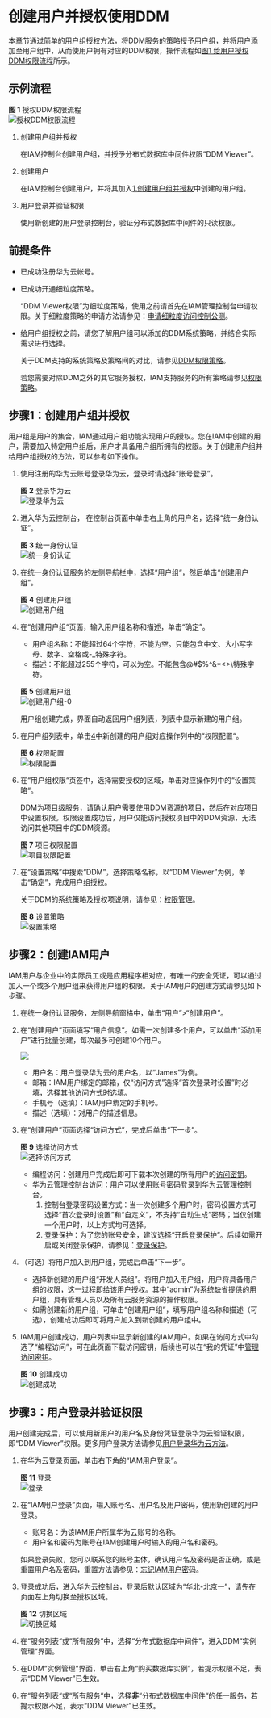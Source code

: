 # 创建用户并授权使用DDM<a name="ddm_05_0003"></a>

本章节通过简单的用户组授权方法，将DDM服务的策略授予用户组，并将用户添加至用户组中，从而使用户拥有对应的DDM权限，操作流程如[图1 给用户授权DDM权限流程](#fig6324123035420)所示。

## 示例流程<a name="section516553011542"></a>

**图 1**  授权DDM权限流程<a name="fig6324123035420"></a>  
![](figures/授权DDM权限流程.png "授权DDM权限流程")

1.  <a name="li6324153014541"></a>创建用户组并授权

    在IAM控制台创建用户组，并授予分布式数据库中间件权限“DDM Viewer”。

2.  创建用户

    在IAM控制台创建用户，并将其加入[1.创建用户组并授权](#li6324153014541)中创建的用户组。

3.  用户登录并验证权限

    使用新创建的用户登录控制台，验证分布式数据库中间件的只读权限。


## 前提条件<a name="section0168030155412"></a>

-   已成功注册华为云帐号。
-   已成功开通细粒度策略。

    “DDM Viewer权限”为细粒度策略，使用之前请首先在IAM管理控制台申请权限。关于细粒度策略的申请方法请参见：[申请细粒度访问控制公测](https://support.huaweicloud.com/usermanual-iam/iam_01_019.html)。

-   给用户组授权之前，请您了解用户组可以添加的DDM系统策略，并结合实际需求进行选择。

    关于DDM支持的系统策略及策略间的对比，请参见[DDM权限策略](https://support.huaweicloud.com/productdesc-ddm/ddm_01_0007.html)。

    若您需要对除DDM之外的其它服务授权，IAM支持服务的所有策略请参见[权限策略](https://support.huaweicloud.com/usermanual-permissions/zh-cn_topic_0063498930.html)。


## 步骤1：创建用户组并授权<a name="section13170123045418"></a>

用户组是用户的集合，IAM通过用户组功能实现用户的授权。您在IAM中创建的用户，需要加入特定用户组后，用户才具备用户组所拥有的权限。关于创建用户组并给用户组授权的方法，可以参考如下操作。

1.  使用注册的华为云账号登录华为云，登录时请选择“账号登录”。

    **图 2**  登录华为云<a name="fig1311574613110"></a>  
    ![](figures/登录华为云.png "登录华为云")

2.  进入华为云控制台， 在控制台页面中单击右上角的用户名，选择“统一身份认证”。

    **图 3**  统一身份认证<a name="fig185133444321"></a>  
    ![](figures/统一身份认证.png "统一身份认证")

3.  在统一身份认证服务的左侧导航栏中，选择“用户组“，然后单击“创建用户组“。

    **图 4**  创建用户组<a name="fig3276948143519"></a>  
    ![](figures/创建用户组.png "创建用户组")

4.  <a name="li1932553019546"></a>在“创建用户组“页面，输入用户组名称和描述，单击“确定”。

    -   用户组名称：不能超过64个字符，不能为空。只能包含中文、大小写字母、数字、空格或-\_特殊字符。
    -   描述：不能超过255个字符，可以为空。不能包含@\#$%^&\*<\>\\特殊字符。

    **图 5**  创建用户组<a name="fig557419625012"></a>  
    ![](figures/创建用户组-0.png "创建用户组-0")

    用户组创建完成，界面自动返回用户组列表，列表中显示新建的用户组。

5.  在用户组列表中，单击[4](#li1932553019546)中新创建的用户组对应操作列中的“权限配置“。

    **图 6**  权限配置<a name="fig151515170012"></a>  
    ![](figures/权限配置.png "权限配置")

6.  在“用户组权限“页签中，选择需要授权的区域，单击对应操作列中的“设置策略“。

    DDM为项目级服务，请确认用户需要使用DDM资源的项目，然后在对应项目中设置权限。权限设置成功后，用户仅能访问授权项目中的DDM资源，无法访问其他项目中的DDM资源。

    **图 7**  项目权限配置<a name="fig18992156111414"></a>  
    ![](figures/项目权限配置.png "项目权限配置")

7.  在“设置策略”中搜索“DDM”，选择策略名称，以“DDM Viewer”为例，单击“确定”，完成用户组授权。

    关于DDM的系统策略及授权项说明，请参见：[权限管理](https://support.huaweicloud.com/api-ddm/ddm_12_0001.html)。

    **图 8**  设置策略<a name="fig9900191581415"></a>  
    ![](figures/设置策略.png "设置策略")


## 步骤2：创建IAM用户<a name="section13176203015413"></a>

IAM用户与企业中的实际员工或是应用程序相对应，有唯一的安全凭证，可以通过加入一个或多个用户组来获得用户组的权限。关于IAM用户的创建方式请参见如下步骤。

1.  在统一身份认证服务，左侧导航窗格中，单击“用户”\>“创建用户”。
2.  在“创建用户”页面填写“用户信息”。如需一次创建多个用户，可以单击“添加用户”进行批量创建，每次最多可创建10个用户。

    ![](figures/zh-cn_image_0210787305.jpg)

    -   用户名：用户登录华为云的用户名，以“James”为例。
    -   邮箱：IAM用户绑定的邮箱，仅“访问方式”选择“首次登录时设置”时必填，选择其他访问方式时选填。
    -   手机号（选填）：IAM用户绑定的手机号。
    -   描述（选填）：对用户的描述信息。

3.  在“创建用户”页面选择“访问方式”，完成后单击“下一步”。

    **图 9**  选择访问方式<a name="fig932614314244"></a>  
    ![](figures/选择访问方式.jpg "选择访问方式")

    -   编程访问：创建用户完成后即可下载本次创建的所有用户的[访问密钥](https://support.huaweicloud.com/usermanual-ca/zh-cn_topic_0046606340.html)。
    -   华为云管理控制台访问：用户可以使用账号密码登录到华为云管理控制台。
        1.  控制台登录密码设置方式：当一次创建多个用户时，密码设置方式可选择“首次登录时设置”和“自定义”，不支持“自动生成”密码；当仅创建一个用户时，以上方式均可选择。
        2.  登录保护：为了您的账号安全，建议选择“开启登录保护”。后续如需开启或关闭登录保护，请参见：[登录保护](https://support.huaweicloud.com/usermanual-iam/zh-cn_topic_0079477316.html)。

4.  （可选）将用户加入到用户组，完成后单击“下一步”。
    -   选择新创建的用户组“开发人员组”。将用户加入用户组，用户将具备用户组的权限，这一过程即给该用户授权。其中“admin”为系统缺省提供的用户组，具有管理人员以及所有云服务资源的操作权限。
    -   如需创建新的用户组，可单击“创建用户组”，填写用户组名称和描述（可选），创建成功后即可将用户加入到新创建的用户组中。

5.  IAM用户创建成功，用户列表中显示新创建的IAM用户。如果在访问方式中勾选了“编程访问”，可在此页面下载访问密钥，后续也可以在“我的凭证”中[管理访问密钥](https://support.huaweicloud.com/usermanual-ca/zh-cn_topic_0046606340.html)。

    **图 10**  创建成功<a name="fig14913203019248"></a>  
    ![](figures/创建成功.jpg "创建成功")


## 步骤3：用户登录并验证权限<a name="section51839303547"></a>

用户创建完成后，可以使用新用户的用户名及身份凭证登录华为云验证权限，即“DDM Viewer”权限。更多用户登录方法请参见[用户登录华为云方法](https://support.huaweicloud.com/qs-iam/iam_01_0031.html#section2)。

1.  在华为云登录页面，单击右下角的“IAM用户登录”。

    **图 11**  登录<a name="fig15585356236"></a>  
    ![](figures/登录.png "登录")

2.  在“IAM用户登录”页面，输入账号名、用户名及用户密码，使用新创建的用户登录。

    -   账号名：为该IAM用户所属华为云账号的名称。
    -   用户名和密码为账号在IAM创建用户时输入的用户名和密码。

    如果登录失败，您可以联系您的账号主体，确认用户名及密码是否正确，或是重置用户名及密码，重置方法请参见：[忘记IAM用户密码](https://support.huaweicloud.com/iam_faq/iam_01_0314.html#section1)。

3.  登录成功后，进入华为云控制台，登录后默认区域为“华北-北京一”，请先在页面左上角切换至授权区域。

    **图 12**  切换区域<a name="fig147901938151920"></a>  
    ![](figures/切换区域.png "切换区域")

4.  在“服务列表“或“所有服务“中，选择“分布式数据库中间件“，进入DDM“实例管理“界面。
5.  在DDM“实例管理“界面，单击右上角“购买数据库实例”，若提示权限不足，表示“DDM Viewer”已生效。
6.  在“服务列表“或“所有服务“中，选择**非**“分布式数据库中间件“的任一服务，若提示权限不足，表示“DDM Viewer”已生效。

